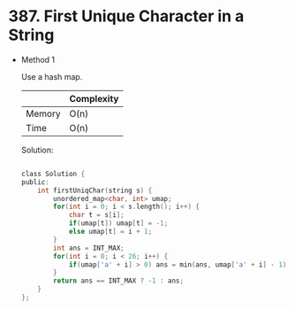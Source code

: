 # 387. First Unique Character in a String
- Method 1

    Use a hash map.

    | |   Complexity  |
    | ----------- | ----------- | 
    |  Memory     | O(n) | 
    |      Time       |  O(n) | 


    Solution:

    ``` h

    class Solution {
    public:
        int firstUniqChar(string s) {
            unordered_map<char, int> umap;
            for(int i = 0; i < s.length(); i++) {
                char t = s[i];
                if(umap[t]) umap[t] = -1;
                else umap[t] = i + 1;
            }
            int ans = INT_MAX;
            for(int i = 0; i < 26; i++) {
                if(umap['a' + i] > 0) ans = min(ans, umap['a' + i] - 1);
            }
            return ans == INT_MAX ? -1 : ans;
        }
    };

    ```

<!-- - Method 2

    This is another method.

    | |   Complexity  |
    | ----------- | ----------- | 
    |  Memory     | O(n) | 
    |      Time       |  O(n) | 


    Solution:

    ``` h



    ```

- Additional Knowledge:
       
    Here are some additional knowledge.



<br> -->